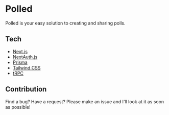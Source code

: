 # Polled

Polled is your easy solution to creating and sharing polls.

## Tech

- [Next.js](https://nextjs.org)
- [NextAuth.js](https://next-auth.js.org)
- [Prisma](https://prisma.io)
- [Tailwind CSS](https://tailwindcss.com)
- [tRPC](https://trpc.io)

## Contribution

Find a bug? Have a request? Please make an issue and I'll look at it as soon as possible!
